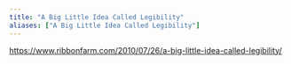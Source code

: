 ```yaml
---
title: "A Big Little Idea Called Legibility"
aliases: ["A Big Little Idea Called Legibility"]
---
```

https://www.ribbonfarm.com/2010/07/26/a-big-little-idea-called-legibility/
